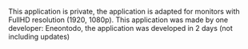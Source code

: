 This application is private, 
the application is adapted for monitors with FullHD resolution (1920, 1080p). 
This application was made by one developer: Eneontodo, 
the application was developed in 2 days (not including updates)
